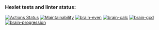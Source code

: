### Hexlet tests and linter status:
[![Actions Status](https://github.com/Enilre/python-project-lvl1/workflows/hexlet-check/badge.svg)](https://github.com/Enilre/python-project-lvl1/actions)
[![Maintainability](https://api.codeclimate.com/v1/badges/a99a88d28ad37a79dbf6/maintainability)](https://codeclimate.com/github/codeclimate/codeclimate/maintainability)
[![brain-even](https://asciinema.org/a/ha9eh8DBjrgA9mgYgQpEAn5MI.svg)](https://asciinema.org/a/ha9eh8DBjrgA9mgYgQpEAn5MI)
[![brain-calc](https://asciinema.org/a/2vEhPV1swpqgYqGcPuxtdBXrA.svg)](https://asciinema.org/a/2vEhPV1swpqgYqGcPuxtdBXrA)
[![brain-gcd](https://asciinema.org/a/cS6Gbj1wLbeloVMRPs27Am3hZ.svg)](https://asciinema.org/a/cS6Gbj1wLbeloVMRPs27Am3hZ)
[![brain-progression](https://asciinema.org/a/0z4La89cIOKVF8Y8jUFyUOr4m.svg)](https://asciinema.org/a/0z4La89cIOKVF8Y8jUFyUOr4m)
